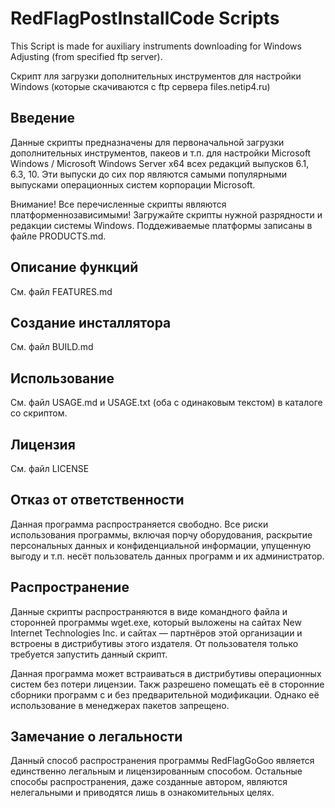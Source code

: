 # RedFlagPostInstallCode Scripts

This Script is made for auxiliary instruments downloading for Windows Adjusting (from specified ftp server).

Скрипт лля загрузки дополнительных инструментов для настройки Windows (которые скачиваются с ftp сервера files.netip4.ru)

## Введение

Данные скрипты предназначены для первоначальной загрузки дополнительных инструментов, пакеов и т.п. для настройки Microsoft Windows / Microsoft Windows Server x64 всех редакций выпусков 6.1, 6.3, 10. Эти выпуски до сих пор являются самыми популярными выпусками операционных систем корпорации Microsoft.

Внимание! Все перечисленные скрипты являются платформеннозависимыми! Загружайте скрипты нужной разрядности и редакции системы Windows. Поддеживаемые платформы записаны в файле PRODUCTS.md.

## Описание функций

См. файл FEATURES.md

## Создание инсталлятора

См. файл BUILD.md

## Использование

См. файл USAGE.md и USAGE.txt (оба с одинаковым текстом) в каталоге со скриптом.

## Лицензия

См. файл LICENSE

## Отказ от ответственности

Данная программа распространяется свободно. Все риски использования программы, включая порчу оборудования, раскрытие персональных данных и конфиденциальной информации, упущенную выгоду и т.п. несёт пользователь данных программ и их администратор.

## Распространение

Данные скрипты распространяются в виде командного файла и сторонней программы wget.exe, который выложены на сайтах New Internet Technologies Inc. и сайтах — партнёров этой организации и встроены в дистрибутивы этого издателя. От пользователя только требуется запустить данный скрипт.

Данная программа может встраиваться в дистрибутивы операционных систем без потери лицензии. Такж разрешено помещать её в сторонние сборники программ с и без предварительной модификации. Однако её использование в менеджерах пакетов запрещено.

## Замечание о легальности

Данный способ распространения программы RedFlagGoGoo является единственно легальным и лицензированным способом. Остальные способы распространения, даже созданные автором, являются нелегальными и приводятся лишь в ознакомительных целях.

